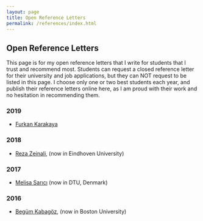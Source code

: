 ```yaml
---
layout: page
title: Open Reference Letters
permalink: /references/index.html
---
```


## Open Reference Letters

This page is for my open reference letters that I write for students that I trust and recommend most. Students can request a closed reference letter for their university and job applications, but they can NOT request to be listed in this page. I choose only one or two best students each year, and publish their reference letters online here, as I am proud with their work and no hesitation in recommending them.


### 2019
* [Furkan Karakaya](/references/furkan)

### 2018
* [Reza Zeinali](/references/reza), (now in Eindhoven University)

### 2017
* [Melisa Sarıcı](/references/melisa) (now in DTU, Denmark)

### 2016

* [Begüm Kabagöz](/references/begum), (now in Boston University)
